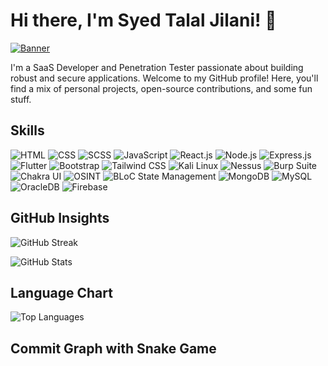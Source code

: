 # Hi there, I'm Syed Talal Jilani! 👋

[![Banner](https://your-banner-url.com)](https://your-profile-url.com)

I'm a SaaS Developer and Penetration Tester passionate about building robust and secure applications. Welcome to my GitHub profile! Here, you'll find a mix of personal projects, open-source contributions, and some fun stuff.

## Skills

![HTML](https://img.shields.io/badge/HTML-E34F26?style=for-the-badge&logo=html5&logoColor=white)
![CSS](https://img.shields.io/badge/CSS-1572B6?style=for-the-badge&logo=css3&logoColor=white)
![SCSS](https://img.shields.io/badge/SCSS-CC6699?style=for-the-badge&logo=sass&logoColor=white)
![JavaScript](https://img.shields.io/badge/JavaScript-F7DF1E?style=for-the-badge&logo=javascript&logoColor=black)
![React.js](https://img.shields.io/badge/React.js-61DAFB?style=for-the-badge&logo=react&logoColor=black)
![Node.js](https://img.shields.io/badge/Node.js-339933?style=for-the-badge&logo=node.js&logoColor=white)
![Express.js](https://img.shields.io/badge/Express.js-000000?style=for-the-badge&logo=express&logoColor=white)
![Flutter](https://img.shields.io/badge/Flutter-02569B?style=for-the-badge&logo=flutter&logoColor=white)
![Bootstrap](https://img.shields.io/badge/Bootstrap-7952B3?style=for-the-badge&logo=bootstrap&logoColor=white)
![Tailwind CSS](https://img.shields.io/badge/Tailwind_CSS-38B2AC?style=for-the-badge&logo=tailwind-css&logoColor=white)
![Kali Linux](https://img.shields.io/badge/Kali_Linux-557C94?style=for-the-badge&logo=linux&logoColor=white)
![Nessus](https://img.shields.io/badge/Nessus-209CEE?style=for-the-badge&logo=nessus&logoColor=white)
![Burp Suite](https://img.shields.io/badge/Burp_Suite-FF6347?style=for-the-badge&logo=burp-suite&logoColor=white)
![Chakra UI](https://img.shields.io/badge/Chakra_UI-319795?style=for-the-badge&logo=chakra-ui&logoColor=white)
![OSINT](https://img.shields.io/badge/OSINT-7F58A3?style=for-the-badge&logo=osint&logoColor=white)
![BLoC State Management](https://img.shields.io/badge/BLoC_State_Management-2B7D97?style=for-the-badge&logo=bloc&logoColor=white)
![MongoDB](https://img.shields.io/badge/MongoDB-47A248?style=for-the-badge&logo=mongodb&logoColor=white)
![MySQL](https://img.shields.io/badge/MySQL-4479A1?style=for-the-badge&logo=mysql&logoColor=white)
![OracleDB](https://img.shields.io/badge/OracleDB-F80000?style=for-the-badge&logo=oracle&logoColor=white)
![Firebase](https://img.shields.io/badge/Firebase-FFCA28?style=for-the-badge&logo=firebase&logoColor=black)

## GitHub Insights

![GitHub Streak](https://github-readme-streak-stats.herokuapp.com/?user=your-github-username&theme=dark)

![GitHub Stats](https://github-readme-stats.vercel.app/api?username=your-github-username&show_icons=true&theme=dark&count_private=true)

## Language Chart

![Top Languages](https://github-readme-stats.vercel.app/api/top-langs/?username=your-github-username&theme=dark)

## Commit Graph with Snake Game

<!-- Insert the code or link to your commit graph with Snake Game here -->

